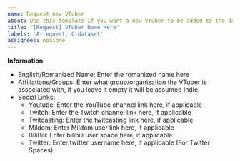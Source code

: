 ```yaml
---
name: Request new VTuber
about: Use this template if you want a new VTuber to be added to the dataset/database
title: "[Request] VTuber Name Here"
labels: 'A-request, C-dataset'
assignees: noaione
---
```


**Information**
- English/Romanized Name: Enter the romanized name here
- Affiliations/Groups: Enter what group/organization the VTuber is associated with, if you leave it empty it will be assumed Indie.
- Social Links:
    - Youtube: Enter the YouTube channel link here, if applicable
    - Twitch: Enter the Twitch channel link here, if applicable
    - Twitcasting: Enter the twitcasting link here, if applicable
    - Mildom: Enter Mildom user link here, if applicable
    - BiliBili: Enter bilibili user space here, if applicable
    - Twitter: Enter twitter username here, if applicable (For Twitter Spaces)
